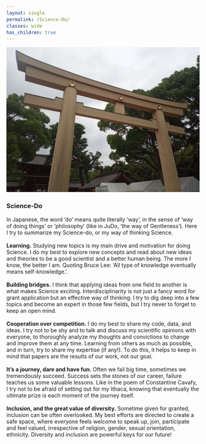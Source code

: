 ```yaml
---
layout: single
permalink: /Science-Do/
classes: wide
has_children: true 
---
```


<img src="/assets/images/mMMYgfYk.jpeg" alt="Science-Do"> 
      

### Science-Do

In Japanese, the word ‘do’ means quite literally ‘way’, in the sense of ‘way of doing things’ or ‘philosophy’ (like in JuDo, ‘the way of Gentleness’). Here I try to summarize my Science-do, or my way of thinking Science. <br> 
<br> 
**Learning.** Studying new topics is my main drive and motivation for doing Science. I do my best to explore new concepts and read about new ideas and theories to be a good scientist and a better human being. The more I know, the better I am. Quoting Bruce Lee: ‘All type of knowledge eventually means self-knowledge.’.  <br> 
<br> 
**Building bridges.** I think that applying ideas from one field to another is what makes Science exciting. Interdisciplinarity is not just a fancy word for grant application but an effective way of thinking. I try to dig deep into a few topics and become an expert in those few fields, but I try never to forget to keep an open mind. <br> 
<br> 
**Cooperation over competition.** I do my best to share my code, data, and ideas. I try not to be shy and to talk and discuss my scientific opinions with everyone, to thoroughly analyze my thoughts and convictions to change and improve them at any time. Learning from others as much as possible, and in turn, try to share my expertise (if any!). To do this, it helps to keep in mind that papers are the results of our work, not our goal. <br> 
<br> 
**It’s a journey, dare and have fun.** Often we fail big time, sometimes we tremendously succeed. Success sets the stones of our career, failure teaches us some valuable lessons. Like in the poem of Constantine Cavafy, I try not to be afraid of setting out for my Ithaca, knowing that eventually the ultimate prize is each moment of the journey itself.<br> 
<br> 
**Inclusion, and the great value of diversity.** Sometime given for granted, inclusion can be often overlooked. My best efforts are directed to create a safe space, where everyone feels welcome to speak up, join, participate and feel valued, irrespective of religion, gender, sexual orientation, ethnicity. Diversity and inclusion are powerful keys for our future! <br> 
<br> 
